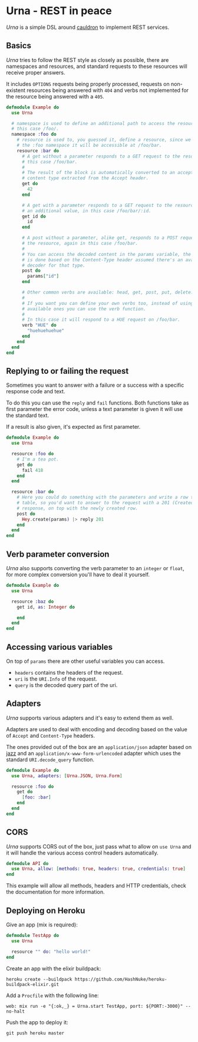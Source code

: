Urna - REST in peace
====================
*Urna* is a simple DSL around [cauldron](https://github.com/meh/cauldron) to
implement REST services.

Basics
------
*Urna* tries to follow the REST style as closely as possible, there are
namespaces and resources, and standard requests to these resources will receive
proper answers.

It includes `OPTIONS` requests being properly processed, requests on non-existent
resources being answered with `404` and verbs not implemented for the resource being
answered with a `405`.

```elixir
defmodule Example do
  use Urna

  # namespace is used to define an additional path to access the resource, in
  # this case /foo/.
  namespace :foo do
    # resource is used to, you guessed it, define a resource, since we're in
    # the :foo namespace it will be accessible at /foo/bar.
    resource :bar do
      # A get without a parameter responds to a GET request to the resource, in
      # this case /foo/bar.
      #
      # The result of the block is automatically converted to an accepted
      # content type extracted from the Accept header.
      get do
        42
      end

      # A get with a parameter responds to a GET request to the resource with
      # an additional value, in this case /foo/bar/:id.
      get id do
        id
      end

      # A post without a parameter, alike get, responds to a POST request to
      # the resource, again in this case /foo/bar.
      #
      # You can access the decoded content in the params variable, the decoding
      # is done based on the Content-Type header assumed there's an available
      # decoder for that type.
      post do
        params["id"]
      end

      # Other common verbs are available: head, get, post, put, delete.
      #
      # If you want you can define your own verbs too, instead of using the
      # available ones you can use the verb function.
      #
      # In this case it will respond to a HUE request on /foo/bar.
      verb "HUE" do
        "huehuehuehue"
      end
    end
  end
end
```

Replying to or failing the request
----------------------------------
Sometimes you want to answer with a failure or a success with a specific
response code and text.

To do this you can use the `reply` and `fail` functions. Both functions take as
first parameter the error code, unless a text parameter is given it will use
the standard text.

If a result is also given, it's expected as first parameter.

```elixir
defmodule Example do
  use Urna

  resource :foo do
    # I'm a tea pot.
    get do
      fail 418
    end
  end

  resource :bar do
    # Here you could do something with the parameters and write a row to a
    # table, so you'd want to answer to the request with a 201 (Created)
    # response, on top with the newly created row.
    post do
      Hey.create(params) |> reply 201
    end
  end
end
```

Verb parameter conversion
-------------------------
*Urna* also supports converting the verb parameter to an `integer` or `float`,
for more complex conversion you'll have to deal it yourself.

```elixir
defmodule Example do
  use Urna

  resource :baz do
    get id, as: Integer do

    end
  end
end
```

Accessing various variables
---------------------------
On top of `params` there are other useful variables you can access.

* `headers` contains the headers of the request.
* `uri` is the `URI.Info` of the request.
* `query` is the decoded query part of the uri.

Adapters
--------
*Urna* supports various adapters and it's easy to extend them as well.

Adapters are used to deal with encoding and decoding based on the value of
`Accept` and `Content-Type` headers.

The ones provided out of the box are an `application/json` adapter based on
[jazz](https://github.com/meh/jazz) and an `application/x-www-form-urlencoded`
adapter which uses the standard `URI.decode_query` function.

```elixir
defmodule Example do
  use Urna, adapters: [Urna.JSON, Urna.Form]

  resource :foo do
    get do
      [foo: :bar]
    end
  end
end
```

CORS
----
*Urna* supports CORS out of the box, just pass what to allow on `use Urna` and
it will handle the various access control headers automatically.

```elixir
defmodule API do
  use Urna, allow: [methods: true, headers: true, credentials: true]
end
```

This example will allow all methods, headers and HTTP credentials, check the
documentation for more information.


Deploying on Heroku
-------------------

Give an app (mix is required):

```elixir
defmodule TestApp do
  use Urna

  resource "" do: "hello world!"
end
```


Create an app with the elixir buildpack:

    heroku create --buildpack https://github.com/HashNuke/heroku-buildpack-elixir.git


Add a `Procfile` with the following line:

    web: mix run -e "{:ok,_} = Urna.start TestApp, port: ${PORT:-3000}" --no-halt


Push the app to deploy it:

    git push heroku master
